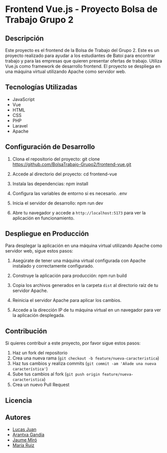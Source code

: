 # Frontend Vue.js - Proyecto Bolsa de Trabajo Grupo 2

## Descripción
Este proyecto es el frontend de la Bolsa de Trabajo del Grupo 2.
Este es un proyecto realizado para ayudar a los estudiantes de Batoi para encontrar trabajo y para las empresas que quieren presentar ofertas de trabajo.
Utiliza Vue.js como framework de desarrollo frontend.
El proyecto se despliega en una máquina virtual utilizando Apache como servidor web.

## Tecnologías Utilizadas
- JavaScript
- Vue
- HTML
- CSS
- PHP
- Laravel
- Apache

## Configuración de Desarrollo
1. Clona el repositorio del proyecto:
    git clone https://github.com/BolsaTrabajo-Grupo2/frontend-vue.git
    
3. Accede al directorio del proyecto:
    cd frontend-vue
   
5. Instala las dependencias:
    npm install

6. Configura las variables de entorno si es necesario.
   .env
   
8. Inicia el servidor de desarrollo:
    npm run dev

9. Abre tu navegador y accede a `http://localhost:5173` para ver la aplicación en funcionamiento.

## Despliegue en Producción
Para desplegar la aplicación en una máquina virtual utilizando Apache como servidor web, sigue estos pasos:

1. Asegúrate de tener una máquina virtual configurada con Apache instalado y correctamente configurado.
2. Construye la aplicación para producción:
    npm run build
    
3. Copia los archivos generados en la carpeta `dist` al directorio raíz de tu servidor Apache.
4. Reinicia el servidor Apache para aplicar los cambios.
5. Accede a la dirección IP de tu máquina virtual en un navegador para ver la aplicación desplegada.

## Contribución
Si quieres contribuir a este proyecto, por favor sigue estos pasos:
1. Haz un fork del repositorio
2. Crea una nueva rama (`git checkout -b feature/nueva-caracteristica`)
3. Haz tus cambios y realiza commits (`git commit -am 'Añade una nueva característica'`)
4. Sube tus cambios al fork (`git push origin feature/nueva-caracteristica`)
5. Crea un nuevo Pull Request

## Licencia


## Autores
- [Lucas Juan](https://github.com/LucasJR13)
- [Arantxa Gandía](https://github.com/Arantxaa31)
- [Jaume Miró](https://github.com/JaumeMiroCorcoles)
- [María Ruiz](https://github.com/mariaruizpaton)

